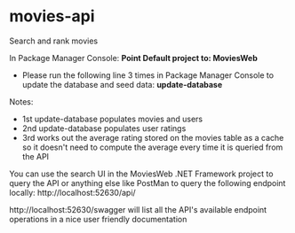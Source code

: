 # movies-api
Search and rank movies

In Package Manager Console: **Point Default project to: MoviesWeb**
* Please run the following line 3 times in Package Manager Console to update the database and seed data:
**update-database**

Notes: 
* 1st update-database populates movies and users
* 2nd update-database populates user ratings
* 3rd works out the average rating stored on the movies table as a cache so it doesn't need to compute the average every time it is queried from the API

You can use the search UI in the MoviesWeb .NET Framework project to query the API or anything else like PostMan to query the following endpoint locally:
http://localhost:52630/api/

http://localhost:52630/swagger will list all the API's available endpoint operations in a nice user friendly documentation